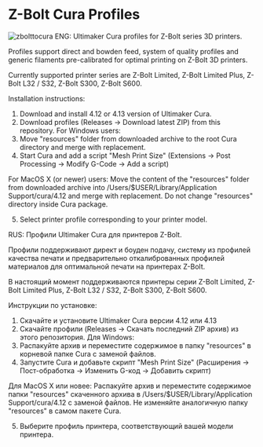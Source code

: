 # Z-Bolt Cura Profiles
![zbolttocura](https://user-images.githubusercontent.com/46354385/124946504-c04be100-e017-11eb-830b-d3c2a7489968.png)
ENG:
Ultimaker Cura profiles for Z-Bolt series 3D printers.

Profiles support direct and bowden feed, system of quality profiles and generic filaments pre-calibrated for optimal printing on Z-Bolt 3D printers.

Currently supported printer series are Z-Bolt Limited, Z-Bolt Limited Plus, Z-Bolt L32 / S32, Z-Bolt S300, Z-Bolt S600.

Installation instructions:
1. Download and install 4.12 or 4.13 version of Ultimaker Cura.
2. Download profiles (Releases -> Download latest ZIP) from this repository.
For Windows users:
3. Move "resources" folder from downloaded archive to the root Cura directory and merge with replacement.
4. Start Cura and add a script "Mesh Print Size" (Extensions -> Post Processing -> Modify G-Code -> Add a script)

For MacOS X (or newer) users:
Move the content of the "resources" folder from downloaded archive into /Users/$USER/Library/Application Support/cura/4.12 and merge with replacement.
Do not change "resources" directory inside Cura package.

5. Select printer profile corresponding to your printer model.

RUS:
Профили Ultimaker Cura для принтеров Z-Bolt.

Профили поддерживают директ и боуден подачу, систему из профилей качества печати и предварительно откалиброванных профилей материалов для оптимальной печати на принтерах Z-Bolt.

В настоящий момент поддерживаются принтеры серии Z-Bolt Limited, Z-Bolt Limited Plus, Z-Bolt L32 / S32, Z-Bolt S300, Z-Bolt S600.

Инструкции по установке:
1. Скачайте и установите Ultimaker Cura версии 4.12 или 4.13
2. Скачайте профили (Releases -> Скачать последний ZIP архив) из этого репозитория.
Для Windows:
3. Распакуйте архив и переместите содержимое в папку "resources" в корневой папке Cura с заменой файлов.
4. Запустите Cura и добавьте скрипт "Mesh Print Size" (Расширения -> Пост-обработка -> Изменить G-код -> Добавить скрипт) 

Для MacOS X или новее:
Распакуйте архив и переместите содержимое папки "resources" скаченного архива в /Users/$USER/Library/Application Support/cura/4.12 с заменой файлов.
Не изменяйте аналогичную папку "resources" в самом пакете Cura.

5. Выберите профиль принтера, соответствующий вашей модели принтера.
